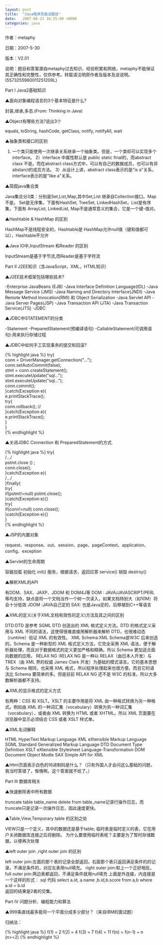 ```yaml
---
layout: post
title:  "Java程序员面试题目"
date:   2007-06-21 16:25:00 +0800
categories: java
---
```


作者：metaphy

日期：2007-5-30

版本：V2.01

说明：题目和答案源自metaphy过去知识、经验积累和网络，metaphy不能保证其正确性和完整性，仅供参考。转载请注明原作者及版本及该说明。(5573255960011251209L)
 
Part I Java2基础知识

▲面向对象编程语言的3个基本特征是什么?

封装,继承,多态.(From: Thinking in Java)
 
▲Object有哪些方法?说出3个

equals, toString, hashCode, getClass, notify, notifyAll, wait
 
▲抽象类和接口的区别

1) 一个类只能使用一次继承关系继承一个抽象类。但是，一个类却可以实现多个interface。
2）interface 中属性默认是 public static final的，而abstract class 不是。而在abstract class方式中，可以有自己的数据成员，也可以有非abstarct的成员方法。
3）从设计上讲，abstract class表示的是"is a"关系，interface表示的是"like a"关系。
 
▲简叙java集合类

Java集合分3类：分别是Set,List,Map,其中Set,List 继承自Collection接口。Map不是。
Set是无序集，下面有HashSet, TreeSet, LinkedHashSet，List是有序集，下面有 ArrayList, LinkedList, Map不是通常意义的集合，它是一个键-值对。
 
▲Hashtable & HashMap 的区别

HashMap不是线程安全的，Hashtable是
HashMap允许null值（键和值都可以），Hashtable不允许
 
▲Java IO中,InputStream 和Reader 的区别

InputStream是基于字节流,而Reader是基于字符流
 
Part II J2EE知识（含JavaScript，XML，HTML知识）

▲J2EE技术框架包括哪些技术?

-Enterprise JavaBeans (EJB)
-Java Interface Definition Language(IDL)
-Java Message Service (JMS)
-Java Naming and Directory Interface(JNDI)
-Java Remote Method Invocation(RMI) 和 Object Serialization
-Java Servlet API
-Java Server Pages(JSP)
-Java Transaction API (JTA)
-Java Transaction Service(JTS)
-JDBC
 
▲JDBC中STATEMENT的分类

-Statement
-PreparedStatement(预编译语句)
-CallableStatement(可调用语句):用来执行存储过程
 
▲JDBC中如何手工实现事务的提交和回滚?

{% highlight java %}
try{      
    conn = DriverManager.getConnection("...");      
    conn.setAutoCommit(false);      
    stmt = conn.createStatement();      
    stmt.executeUpdate("sql...");      
    stmt.executeUpdate("sql...");      
    conn.commit();      
}catch(Exception e){      
    e.printStackTrace();      
    try{      
        conn.rollback(); //      
    }catch(Exception e){      
        e.printStackTrace();             
    }      
}     
 {% endhighlight %}

▲关闭JDBC Connection 和 PreparedStatement的方式.

{% highlight java %}
try{   
    /*...*/  
    pstmt.close () ;   
    conn.close();   
}catch(Exception e){   
    /*…*/  
}finally{   
    try{   
        if(pstmt!=null)  pstmt.close();   
    }catch(Exception e){}   
    try{   
        if(conn!=null)  conn.close();   
    }catch(Exception e){}   
}  
{% endhighlight %}
 
▲JSP的内置对象

request、response、out、session、page、pageContext、application、config、exception
 
▲Servlet的生命周期

容器加载
初始化 init()
服务，根据请求，返回应答 service()
销毁 destroy()
 
▲解析XML的API

有DOM、SAX、JAXP、JDOM 和 DOM4J等
DOM : JAVA/JAVASCRIPT/PERL等均支持，缺点是将一个文档当作一个树一次读入，如果文档特别大（如10M）将会十分低效
JDOM :JAVA自己定的
SAX: 也是Java定的，后移植到C++等语言
 
▲XML的定义(关于XML文档有效性的定义)方法及其之间的区别

DTD:DTD 是参考 SGML DTD 创造出的 XML 格式定义方法。DTD 的格式定义采用与 XML 不同的语法，这使得很难直接用解析器来解析 DTD，也很难动态（runtime）验证 XML 的有效性。
XML Schema:XML Schema是W3C 后来创造的。Schema 是一种新型的 XML 格式定义方法，它完全采用 XML 语法，便于解析器处理，而且对于数据格式的定义更加严格和精确，所以 Schema 更加适合面向数据的应用。
RELAX NG :RELAX NG 是一种以 RELAX（由日本人开发）与 TREX（由 XML 界的权威 James Clark 开发）为基础的模式语言。它的基本思想与 Schema 相同，也采用 XML 格式，所以程序处理起来也很方便。而且它的语法比 Schema 要简单的多。但是目前 RELAX NG 还不是 W3C 的标准，所以大多数解析器都不支持。
 
▲XML的显示格式的定义方式

有两种：CSS 和 XSLT。XSLT 的主要作用是将 XML 由一种格式转换为另一种格式。例如由 XML 的一种词汇集（vocabulary）转换为另一种词汇集（vocabulary），或者由 XML 转换为 HTML 或者 XHTML。所以 XML 页面要在浏览器中显示必须结合 CSS 或者 XSLT 样式单。
 
▲XML名词解释

HTML  HyperText Markup Language
XML   eXtensible Markup Language
SGML  Standard Generalized Markup Language
DTD    Document Type Definition
XSLT  eXtensible Stylesheet Language-Transformation
DOM  Document Object Modle
SAX    Simple API for XML
 
▲Html页面表示白色的16进制码是什么？（只有外国人才会问这么基础的问题，我当时答错了，惭愧啊。这个答案就不给了。）
 
Part III 数据库相关

▲快速删除表中所有数据

truncate table table_name
delete from table_name记录行操作日志，而truncate只是记录一次操作日志，因此速度更快。
 
▲Table,View,Temporary table 的区别之处

VIEW只是一个定义，其中的数据还是基于table;
临时表是临时定义的表，它在用户关闭数据库连接之后将删除。
为什么要使用临时表呢？主要是为了暂时存储数据，以便再次处理
 
▲left outer join ,right outer join 的区别

left outer join:左面的那个表的记录全部返回，右面那个表只返回满足条件的的记录。不满足条件的，对应左表用null填充。
right outer join:和上一个正好相反。
full outer join:两边表都返回，不满足条件就用null填充
上面是外连接，内连接是一个这样的形式：
sql 代码
select a.id, a.name ,b.id,b.score from a,b where a.id = b.id   
返回的结果是2者的交集。
 
Part IV 问题分析、编程能力和算法

▲999条直线最多能将一个平面分成多少部分？（来自IBM的面试题）

归纳法：

{% highlight java %}
f(1) = 2
f(2) = 4
f(3) = 7
f(4) = 11
f(n) = f(n-1) + n     (n>=2)
{% endhighlight %}
